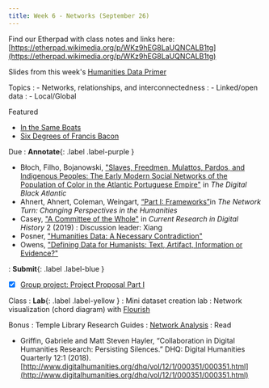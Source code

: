 ```yaml
---
title: Week 6 - Networks (September 26)
---
```

Find our Etherpad with class notes and links here: [https://etherpad.wikimedia.org/p/WKz9hEG8LaUQNCALB1tg](https://etherpad.wikimedia.org/p/WKz9hEG8LaUQNCALB1tg)

Slides from this week's [Humanities Data Primer](https://docs.google.com/presentation/d/e/2PACX-1vStzA0phHAcZb6AEwUTswxEv5w6jHaD1Mb4N6jr-uxzXWPZJUZFOJ2JqlwvRNRlQ5tEW0fyuHF1b7eO/pub?start=false&loop=false&delayms=3000)

Topics
: - Networks, relationships, and interconnectedness
: - Linked/open data
: - Local/Global

Featured
- [In the Same Boats](https://sameboats.org/)
- [Six Degrees of Francis Bacon](http://www.sixdegreesoffrancisbacon.com/)

Due
: **Annotate**{: .label .label-purple }
  - Błoch, Filho, Bojanowski, ["Slaves, Freedmen, Mulattos, Pardos, and Indigenous Peoples: The Early Modern Social Networks of the Population of Color in the Atlantic Portuguese Empire"](https://github.com/HIST5152/pdfs/blob/main/BlochFilhoBojanowski_SlavesFreedmenMulattosPardosandIndigenousPeoples.pdf?raw=true) in *The Digital Black Atlantic*
  - Ahnert, Ahnert, Coleman, Weingart, [“Part I: Frameworks”](https://github.com/HIST5152/pdfs/blob/main/AhnertColemanWeingart_TheNetworkTurn_PartI.pdf?raw=true)in *The Network Turn: Changing Perspectives in the Humanities*
  - Casey, ["A Committee of the Whole"](https://crdh.rrchnm.org/essays/v02-02-a-committee-of-the-whole/) in *Current Research in Digital History* 2 (2019)
: Discussion leader: Xiang
  - Posner, ["Humanities Data: A Necessary Contradiction"](http://miriamposner.com/blog/humanities-data-a-necessary-contradiction/)
  - Owens, ["Defining Data for Humanists: Text, Artifact, Information or Evidence?"](http://journalofdigitalhumanities.org/1-1/defining-data-for-humanists-by-trevor-owens/)

: **Submit**{: .label .label-blue }
  - [x] [Group project: Project Proposal Part I](https://hist5152.github.io/fall22/assignments/#due-by-5pm-september-26-2022)


Class
: **Lab**{: .label .label-yellow } 
: Mini dataset creation lab
: Network visualization (chord diagram) with [Flourish](https://app.flourish.studio/projects)

Bonus
: Temple Library Research Guides
    : [Network Analysis](https://guides.temple.edu/network-analysis)
: Read
- Griffin, Gabriele and Matt Steven Hayler, “Collaboration in Digital Humanities Research: Persisting Silences.” DHQ: Digital Humanities Quarterly 12:1 (2018). [http://www.digitalhumanities.org/dhq/vol/12/1/000351/000351.html](http://www.digitalhumanities.org/dhq/vol/12/1/000351/000351.html)
